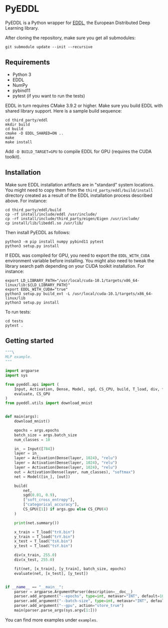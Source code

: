 # PyEDDL

PyEDDL is a Python wrapper for [EDDL](https://github.com/deephealthproject/eddl), the European Distributed Deep Learning library.

After cloning the repository, make sure you get all submodules:

`git submodule update --init --recursive`


## Requirements

- Python 3
- EDDL
- NumPy
- pybind11
- pytest (if you want to run the tests)

EDDL in turn requires CMake 3.9.2 or higher. Make sure you build EDDL with
shared library support. Here is a sample build sequence:

```
cd third_party/eddl
mkdir build
cd build
cmake -D EDDL_SHARED=ON ..
make
make install
```

Add `-D BUILD_TARGET=GPU` to compile EDDL for GPU (requires the CUDA toolkit).


## Installation

Make sure EDDL installation artifacts are in "standard" system locations. You
might need to copy them from the `third_party/eddl/build/install` directory
created as a result of the EDDL installation process described above. For
instance:

```
cd third_party/eddl/build
cp -rf install/include/eddl /usr/include/
cp -rf install/include/third_party/eigen/Eigen /usr/include/
cp install/lib/libeddl.so /usr/lib/
```

Then install PyEDDL as follows:

```
python3 -m pip install numpy pybind11 pytest
python3 setup.py install
```

If EDDL was compiled for GPU, you need to export the `EDDL_WITH_CUDA`
environment variable before installing. You might also need to tweak the
library search path depending on your CUDA toolkit installation. For instance:

```
export LD_LIBRARY_PATH="/usr/local/cuda-10.1/targets/x86_64-linux/lib:${LD_LIBRARY_PATH}"
export EDDL_WITH_CUDA="true"
python3 setup.py build_ext -L /usr/local/cuda-10.1/targets/x86_64-linux/lib
python3 setup.py install
```

To run tests:

```
cd tests
pytest .
```

## Getting started

```python
"""\
MLP example.
"""

import argparse
import sys

from pyeddl.api import (
    Input, Activation, Dense, Model, sgd, CS_CPU, build, T_load, div, fit,
    evaluate, CS_GPU
)
from pyeddl.utils import download_mnist


def main(args):
    download_mnist()

    epochs = args.epochs
    batch_size = args.batch_size
    num_classes = 10

    in_ = Input([784])
    layer = in_
    layer = Activation(Dense(layer, 1024), "relu")
    layer = Activation(Dense(layer, 1024), "relu")
    layer = Activation(Dense(layer, 1024), "relu")
    out = Activation(Dense(layer, num_classes), "softmax")
    net = Model([in_], [out])

    build(
        net,
        sgd(0.01, 0.9),
        ["soft_cross_entropy"],
        ["categorical_accuracy"],
        CS_GPU([1]) if args.gpu else CS_CPU(4)
    )

    print(net.summary())

    x_train = T_load("trX.bin")
    y_train = T_load("trY.bin")
    x_test = T_load("tsX.bin")
    y_test = T_load("tsY.bin")

    div(x_train, 255.0)
    div(x_test, 255.0)

    fit(net, [x_train], [y_train], batch_size, epochs)
    evaluate(net, [x_test], [y_test])


if __name__ == "__main__":
    parser = argparse.ArgumentParser(description=__doc__)
    parser.add_argument("--epochs", type=int, metavar="INT", default=10)
    parser.add_argument("--batch-size", type=int, metavar="INT", default=1000)
    parser.add_argument("--gpu", action="store_true")
    main(parser.parse_args(sys.argv[1:]))
```

You can find more examples under `examples`.
